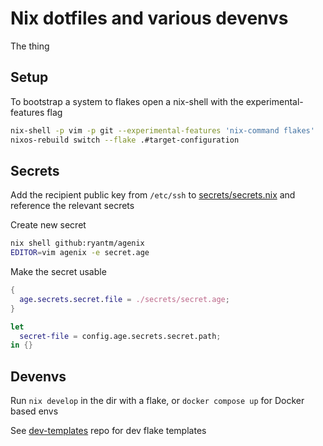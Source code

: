 # Nix dotfiles and various devenvs

The thing

## Setup

To bootstrap a system to flakes open a nix-shell with the experimental-features flag

```bash
nix-shell -p vim -p git --experimental-features 'nix-command flakes'
nixos-rebuild switch --flake .#target-configuration
```

## Secrets

Add the recipient public key from `/etc/ssh` to [secrets/secrets.nix](./secrets/secrets.nix) and reference the relevant secrets

Create new secret

```bash
nix shell github:ryantm/agenix
EDITOR=vim agenix -e secret.age
```

Make the secret usable

```nix
{
  age.secrets.secret.file = ./secrets/secret.age;
}

let
  secret-file = config.age.secrets.secret.path;
in {}
```

## Devenvs

Run `nix develop` in the dir with a flake, or `docker compose up` for Docker based envs

See [dev-templates](https://github.com/the-nix-way/dev-templates) repo for dev flake templates
